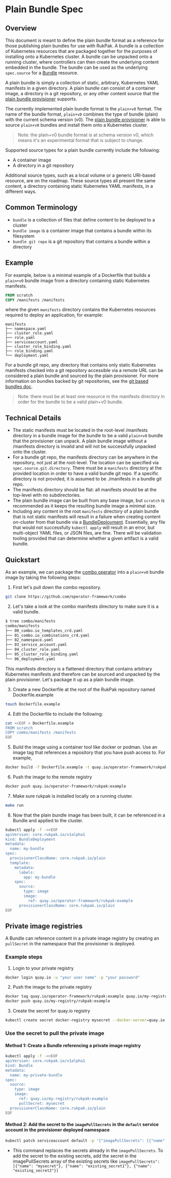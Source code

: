 # Plain Bundle Spec

## Overview

This document is meant to define the plain bundle format as a reference for those publishing plain bundles for use with
RukPak. A bundle is a collection of Kubernetes resources that are packaged together for the purposes of installing onto
a Kubernetes cluster. A bundle can be unpacked onto a running cluster, where controllers can then create the underlying
content embedded in the bundle. The bundle can be used as the underlying `spec.source` for
a [Bundle](https://github.com/operator-framework/rukpak#bundle) resource.

A plain bundle is simply a collection of static, arbitrary, Kubernetes YAML manifests in a given directory. A plain
bundle can consist of a container image, a directory in a git repository, or any other content source that
the [plain bundle provisioner](https://github.com/operator-framework/rukpak/blob/main/internal/provisioner/plain/README.md)
supports.

The currently implemented plain bundle format is the `plain+v0` format. The name of the bundle format, `plain+v0`
combines the type of bundle (plain) with the current schema version (v0).
The [plain bundle provisioner](https://github.com/operator-framework/rukpak/blob/main/internal/provisioner/plain/README.md)
is able to source `plain+v0` bundles and install them onto a Kubernetes cluster.

> Note: the plain+v0 bundle format is at schema version v0, which means it's an experimental format that is subject
> to change.

Supported source types for a plain bundle currently include the following:

* A container image
* A directory in a git repository

Additional source types, such as a local volume or a generic URI-based resource, are on the roadmap. These source types
all present the same content, a directory containing static Kubernetes YAML manifests, in a different ways.

## Common Terminology

* `bundle` is a collection of files that define content to be deployed to a cluster
* `bundle image` is a container image that contains a bundle within its filesystem
* `bundle git repo` is a git repository that contains a bundle within a directory

## Example

For example, below is a minimal example of a Dockerfile that builds a `plain+v0` bundle image from a directory
containing static Kubernetes manifests.

```dockerfile
FROM scratch
COPY /manifests /manifests
```

where the given `manifests` directory contains the Kubernetes resources required to deploy an application, for example:

```tree
manifests
├── namespace.yaml
├── cluster_role.yaml
├── role.yaml
├── serviceaccount.yaml
├── cluster_role_binding.yaml
├── role_binding.yaml
└── deployment.yaml
```

For a bundle git repo, any directory that contains only static Kubernetes manifests checked into a git repository
accessible via a remote URL can be considered a plain bundle and sourced by the plain provisioner. For more information
on bundles backed by git repositories, see the [git based bundles doc](git-bundles.md).

> Note: there must be at least one resource in the manifests directory in order for the bundle to be a valid
> plain+v0 bundle.

## Technical Details

* The static manifests must be located in the root-level /manifests directory in a bundle image for the bundle to be a
  valid `plain+v0` bundle that the provisioner can unpack. A plain bundle image without a /manifests directory is
  invalid and will not be successfully unpacked onto the cluster.
* For a bundle git repo, the manifests directory can be anywhere in the repository, not just at the root-level. The
  location can be specified via `spec.source.git.directory`. There must be a `manifests` directory at the provided
  location in order to have a valid bundle git repo. If a specific directory is not provided, it is assumed to be
  ./manifests in a bundle git repo.
* The manifests directory should be flat: all manifests should be at the top-level with no subdirectories.
* The plain bundle image can be built from any base image, but `scratch` is recommended as it keeps the resulting bundle
  image a minimal size.
* Including any content in the root `manifests` directory of a plain bundle that is not static manifests will result in
  a failure when creating content on-cluster from that bundle via
  a [BundleDeployment](https://github.com/operator-framework/rukpak#BundleDeployment). Essentially, any file that would not
  successfully `kubectl apply` will result in an error, but multi-object YAML files, or JSON files, are fine. There will
  be validation tooling provided that can determine whether a given artifact is a valid bundle.

## Quickstart

As an example, we can package the [combo operator](https://github.com/operator-framework/combo) into a `plain+v0` bundle
image by taking the following steps:

1. First let's pull down the combo repository.

```bash
git clone https://github.com/operator-framework/combo
```

2. Let's take a look at the combo manifests directory to make sure it is a valid bundle.

```bash
$ tree combo/manifests
combo/manifests
├── 00_combo.io_templates_crd.yaml
├── 01_combo.io_combinations_crd.yaml
├── 02_namespace.yaml
├── 03_service_account.yaml
├── 04_cluster_role.yaml
├── 05_cluster_role_binding.yaml
└── 06_deployment.yaml
```

This manifests directory is a flattened directory that contains arbitrary Kubernetes manifests and therefore can be
sourced and unpacked by the plain provisioner. Let's package it up as a plain bundle image.

3. Create a new Dockerfile at the root of the RukPak repository named Dockerfile.example

```bash
touch Dockerfile.example
```

4. Edit the Dockerfile to include the following:

```bash
cat <<EOF > Dockerfile.example
FROM scratch
COPY combo/manifests /manifests
EOF
```

5. Build the image using a container tool like docker or podman. Use an image tag that references a repository that you
   have push access to. For example,

```bash
docker build -f Dockerfile.example -t quay.io/operator-framework/rukpak:example .
```

6. Push the image to the remote registry

```bash
docker push quay.io/operator-framework/rukpak:example
```

7. Make sure rukpak is installed locally on a running cluster.

```bash
make run
```

8. Now that the plain bundle image has been built, it can be referenced in a Bundle and applied to the cluster.

```bash
kubectl apply -f -<<EOF
apiVersion: core.rukpak.io/v1alpha1
kind: BundleDeployment
metadata:
  name: my-bundle
spec:
  provisionerClassName: core.rukpak.io/plain
  template:
    metadata:
      labels:
        app: my-bundle
    spec:
      source:
        type: image
        image:
          ref: quay.io/operator-framework/rukpak:example
      provisionerClassName: core.rukpak.io/plain
EOF
```

## Private image registries

A Bundle can reference content in a private image registry by creating an `pullSecret` in the namespace that the provisioner is deployed.

### Example steps

1. Login to your private registry

```bash
docker login quay.io -u "your user name" -p "your password"
```

2. Push the image to the private registry

```bash
docker tag quay.io/operator-framework/rukpak:example quay.io/my-registry/rukpak:example
docker push quay.io/my-registry/rukpak:example
```

3. Create the secret for quay.io registry

```bash
kubectl create secret docker-registry mysecret --docker-server=quay.io --docker-username="your user name" --docker-password="your password" --docker-email="your e-mail adress" -n rukpak-system
```

### Use the secret to pull the private image

#### Method 1:  Create a Bundle referencing a private image registry

```bash
kubectl apply -f -<<EOF
apiVersion: core.rukpak.io/v1alpha1
kind: Bundle
metadata:
  name: my-private-bundle
spec:
  source:
    type: image
    image:
      ref: quay.io/my-registry/rukpak:example
      pullSecret: mysecret
  provisionerClassName: core.rukpak.io/plain
EOF
```

#### Method 2: Add the secret to the `imagePullSecrets` in the `default` service account in the provisioner deployed namespace

```bash
kubectl patch serviceaccount default -p '{"imagePullSecrets": [{"name": "mysecret"}]}' -n rukpak-system
```
* This command replaces the secrets already in the `imagePullSecrets`.  To add the secret to the existing secrets, add the secret in the imagePullSecrets array of the existing secrets like `imagePullSecrets": [{"name": "mysecret"}, {"name": "existing_secret1"}, {"name": "existing_secret2"}]`